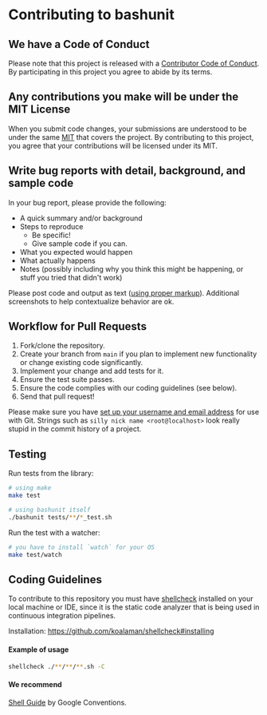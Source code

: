 # Contributing to bashunit

## We have a Code of Conduct

Please note that this project is released with a [Contributor Code of Conduct](CODE_OF_CONDUCT.md). By participating in this project you agree to abide by its terms.

## Any contributions you make will be under the MIT License

When you submit code changes, your submissions are understood to be under the same [MIT](https://github.com/Chemaclass/bashunit/blob/main/LICENSE) that covers the project. By contributing to this project, you agree that your contributions will be licensed under its MIT.

## Write bug reports with detail, background, and sample code

In your bug report, please provide the following:

* A quick summary and/or background
* Steps to reproduce
    * Be specific!
    * Give sample code if you can.
* What you expected would happen
* What actually happens
* Notes (possibly including why you think this might be happening, or stuff you tried that didn't work)

Please post code and output as text ([using proper markup](https://guides.github.com/features/mastering-markdown/)). Additional screenshots to help contextualize behavior are ok.

## Workflow for Pull Requests

1. Fork/clone the repository.
2. Create your branch from `main` if you plan to implement new functionality or change existing code significantly.
3. Implement your change and add tests for it.
4. Ensure the test suite passes.
5. Ensure the code complies with our coding guidelines (see below).
6. Send that pull request!

Please make sure you have [set up your username and email address](https://git-scm.com/book/en/v2/Getting-Started-First-Time-Git-Setup) for use with Git. Strings such as `silly nick name <root@localhost>` look really stupid in the commit history of a project.

## Testing

Run tests from the library:
```bash
# using make
make test 

# using bashunit itself
./bashunit tests/**/*_test.sh
```

Run the test with a watcher:
```bash
# you have to install `watch` for your OS
make test/watch
```

## Coding Guidelines

To contribute to this repository you must have [shellcheck](https://github.com/koalaman/shellcheck) installed on your local machine or IDE, since it is the static code analyzer that is being used in continuous integration pipelines.

Installation: https://github.com/koalaman/shellcheck#installing

#### Example of usage

```bash
shellcheck ./**/**/**.sh -C
```

#### We recommend

[Shell Guide](https://google.github.io/styleguide/shellguide.html#s7.2-variable-names) by Google Conventions.
